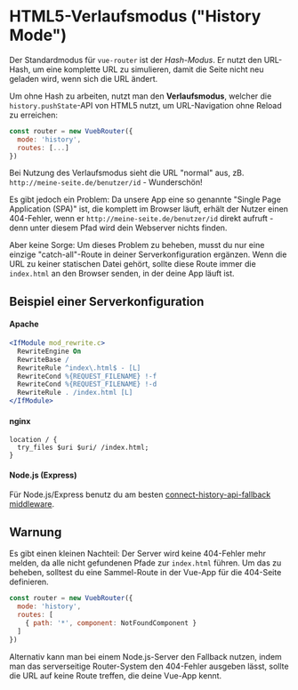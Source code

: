 # HTML5-Verlaufsmodus ("History Mode")

Der Standardmodus für `vue-router` ist der _Hash-Modus_. Er nutzt den URL-Hash, um eine komplette URL zu simulieren, damit die Seite nicht neu geladen wird, wenn sich die URL ändert.

Um ohne Hash zu arbeiten, nutzt man den **Verlaufsmodus**, welcher die `history.pushState`-API von HTML5 nutzt, um URL-Navigation ohne Reload zu erreichen:

``` js
const router = new VuebRouter({
  mode: 'history',
  routes: [...]
})
```

Bei Nutzung des Verlaufsmodus sieht die URL "normal" aus, zB. `http://meine-seite.de/benutzer/id` - Wunderschön!

Es gibt jedoch ein Problem: Da unsere App eine so genannte "Single Page Application (SPA)" ist, die komplett im Browser läuft, erhält der Nutzer einen 404-Fehler, wenn er `http://meine-seite.de/benutzer/id` direkt aufruft - denn unter diesem Pfad wird dein Webserver nichts finden.

Aber keine Sorge: Um dieses Problem zu beheben, musst du nur eine einzige "catch-all"-Route in deiner Serverkonfiguration ergänzen. Wenn die URL zu keiner statischen Datei gehört, sollte diese Route immer die `index.html` an den Browser senden, in der deine App läuft ist.

## Beispiel einer Serverkonfiguration

#### Apache

```apache
<IfModule mod_rewrite.c>
  RewriteEngine On
  RewriteBase /
  RewriteRule ^index\.html$ - [L]
  RewriteCond %{REQUEST_FILENAME} !-f
  RewriteCond %{REQUEST_FILENAME} !-d
  RewriteRule . /index.html [L]
</IfModule>
```

#### nginx

```nginx
location / {
  try_files $uri $uri/ /index.html;
}
```

#### Node.js (Express)

Für Node.js/Express benutz du am besten [connect-history-api-fallback middleware](https://github.com/bripkens/connect-history-api-fallback).

## Warnung

Es gibt einen kleinen Nachteil: Der Server wird  keine 404-Fehler mehr melden, da alle nicht gefundenen Pfade zur `index.html` führen. Um das zu beheben, solltest du eine Sammel-Route in der Vue-App für die 404-Seite definieren.

``` js
const router = new VuebRouter({
  mode: 'history',
  routes: [
    { path: '*', component: NotFoundComponent }
  ]
})
```

Alternativ kann man bei einem Node.js-Server den Fallback nutzen, indem man das serverseitige Router-System den 404-Fehler ausgeben lässt, sollte die URL auf keine Route treffen, die deine Vue-App kennt.
